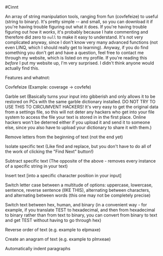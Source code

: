 #Cinnt

An array of string manipulation tools, ranging from fun (covfefeize) to useful (string to binary). It's pretty simple -- and small, so you can download it if you're having trouble figuring
out what it does. If you're having trouble figuring out how it *works*, it's probably because I hate commenting and therefore did zero to `null` to make it easy to understand. It's not
very complicated anyway, since I don't know very many advanced functions (not even LINQ, which I should really get to learning). Anyway, if you do find something you don't get and have
a question, feel free to contact me through my website, which is listed on my profile. If you're reading this *before* I put my website up, I'm very surprised. I didn't think anyone would
actually find this. 


Features and whatnot:

Covfefeize (Example: coverage -> covfefe)

Garble set (Basically turns your input into gibberish and only allows it to be restored on PCs with the same garble dictionary installed. DO NOT TRY TO USE THIS TO CIRCUMVENT HACKERS! It's very easy to get the original data from a settings file, so this will not deter any hackers who get into your file system to access the file your text is stored in in the first place. Online hackers won't be deterred either if you upload it and send it to someone else, since you also have to upload your dictionary to share it with them.)

Remove letters from the beginning of text (not the end yet)

Isolate specific text (Like find and replace, but you don't have to do all of the work of clicking the "Find Next" button!)

Subtract specific text (The opposite of the above - removes every instance of a specific string in your text)

Insert text [into a specific character position in your input]

Switch letter case between a multitude of options: uppercase, lowercase, sentence, reverse sentence (lIKE THIS), alternating between characters, and alternating between words (this one may not be completely precise)

Switch text between hex, human, and binary (in a convenient way - for example, if you translate TEST to hexadecimal, and then from hexadecimal to binary rather than from text to binary, you can convert from binary to text and get TEST without having to go through hex)

Reverse order of text (e.g. example to elpmaxe)

Create an anagram of text (e.g. example to plmxeae)

Automatically indent paragraphs
